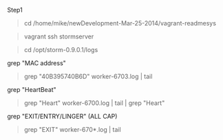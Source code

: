 Step1
>cd /home/mike/newDevelopment-Mar-25-2014/vagrant-readmesys

>vagrant ssh stormserver

>cd /opt/storm-0.9.0.1/logs

grep "MAC address"
>grep "40B395740B6D" worker-6703.log | tail

grep "HeartBeat"
>grep "Heart" worker-6700.log | tail | grep "Heart"

grep "EXIT/ENTRY/LINGER" (ALL CAP)
>grep "EXIT" worker-670*.log | tail
